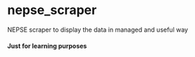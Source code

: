 # nepse_scraper
NEPSE scraper to display the data in managed and useful way

#### Just for learning purposes
